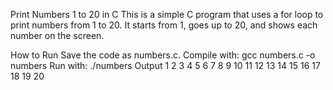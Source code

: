 Print Numbers 1 to 20 in C
This is a simple C program that uses a for loop to print numbers from 1 to 20. It starts from 1, goes up to 20, and shows each number on the screen.

How to Run
Save the code as numbers.c.
Compile with: gcc numbers.c -o numbers
Run with: ./numbers
Output
1 2 3 4 5 6 7 8 9 10 11 12 13 14 15 16 17 18 19 20
